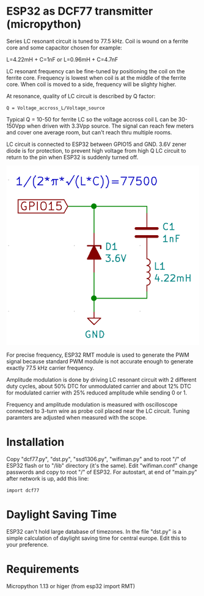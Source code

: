 # ESP32 as DCF77 transmitter (micropython)

Series LC resonant circuit is tuned to 77.5 kHz.
Coil is wound on a ferrite core
and some capacitor chosen for example:

L=4.22mH + C=1nF or L=0.96mH + C=4.7nF

LC resonant frequency can be fine-tuned by positioning the coil
on the ferrite core. Frequency is lowest when coil is at the middle
of the ferrite core. When coil is moved to a side, frequency will
be slighty higher.

At resonance, quality of LC circuit is described by Q factor:

    Q = Voltage_accross_L/Voltage_source

Typical Q = 10-50 for ferrite LC so the voltage accross coil L
can be 30-150Vpp when driven with 3.3Vpp source. The signal can
reach few meters and cover one average room, but can't
reach thru multiple rooms.

LC circuit is connected to ESP32 between
GPIO15 and GND. 3.6V zener diode is for
protection, to prevent high voltage
from high Q LC circuit to return to the pin when
ESP32 is suddenly turned off.

![LC circuit](/pic/LC.png)

For precise frequency, ESP32 RMT module is used to
generate the PWM signal because standard PWM module is not
accurate enough to generate exactly 77.5 kHz carrier frequency.

Amplitude modulation is done by driving LC resonant
circuit with 2 different duty cycles, about 50% DTC
for unmodulated carrier and about 12% DTC for modulated
carrier with 25% reduced amplitude while sending 0 or 1.

Frequency and amplitude modulation is measured with oscilloscope
connected to 3-turn wire as probe coil placed near the LC circuit.
Tuning paramters are adjusted when measured with the scope.


# Installation

Copy "dcf77.py", "dst.py", "ssd1306.py", "wifiman.py" and
to root "/" of ESP32 flash or to "/lib" directory (it's the same).
Edit "wifiman.conf" change passwords and copy to root "/" of ESP32.
For autostart, at end of "main.py" after network is up,
add this line:

    import dcf77

# Daylight Saving Time

ESP32 can't hold large database of timezones.
In the file "dst.py" is a simple calculation
of daylight saving time for central europe.
Edit this to your preference.

# Requirements

Micropython 1.13 or higer (from esp32 import RMT)
